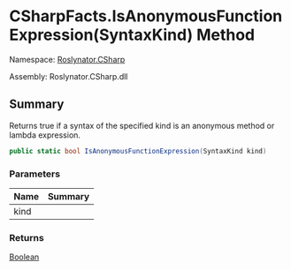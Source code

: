 # CSharpFacts\.IsAnonymousFunctionExpression\(SyntaxKind\) Method

Namespace: [Roslynator.CSharp](../../README.md)

Assembly: Roslynator\.CSharp\.dll

## Summary

Returns true if a syntax of the specified kind is an anonymous method or lambda expression\.

```csharp
public static bool IsAnonymousFunctionExpression(SyntaxKind kind)
```

### Parameters

| Name | Summary |
| ---- | ------- |
| kind | |

### Returns

[Boolean](https://docs.microsoft.com/en-us/dotnet/api/system.boolean)


